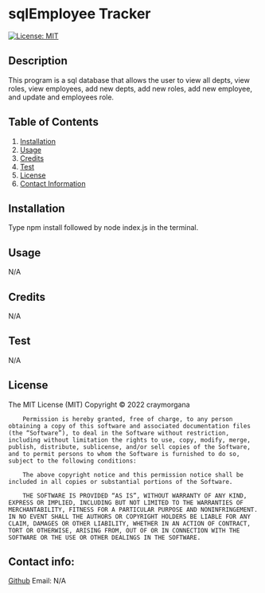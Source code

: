 # sqlEmployee Tracker 
[![License: MIT](https://img.shields.io/badge/License-MIT-yellow.svg)](https://opensource.org/licenses/MIT)
    
## Description

This program is a sql database that allows the user to view all depts, view roles, view employees, add new depts, add new roles, add new employee, and update and employees role.

## Table of Contents

1. [Installation](#installation)
2. [Usage](#usage)
3. [Credits](#credits)
4. [Test](#test)
5. [License](#license)
6. [Contact Information](#contact)
    
## Installation <a name="installation"></a>

Type npm install followed by node index.js in the terminal.

## Usage <a name="usage"></a>

N/A

## Credits <a name="credits"></a>

N/A

## Test <a name="test"></a>

N/A

## License <a name="license"></a>

The MIT License (MIT) Copyright © 2022 craymorgana

        Permission is hereby granted, free of charge, to any person obtaining a copy of this software and associated documentation files (the “Software”), to deal in the Software without restriction, including without limitation the rights to use, copy, modify, merge, publish, distribute, sublicense, and/or sell copies of the Software, and to permit persons to whom the Software is furnished to do so, subject to the following conditions:

        The above copyright notice and this permission notice shall be included in all copies or substantial portions of the Software.

        THE SOFTWARE IS PROVIDED “AS IS”, WITHOUT WARRANTY OF ANY KIND, EXPRESS OR IMPLIED, INCLUDING BUT NOT LIMITED TO THE WARRANTIES OF MERCHANTABILITY, FITNESS FOR A PARTICULAR PURPOSE AND NONINFRINGEMENT. IN NO EVENT SHALL THE AUTHORS OR COPYRIGHT HOLDERS BE LIABLE FOR ANY CLAIM, DAMAGES OR OTHER LIABILITY, WHETHER IN AN ACTION OF CONTRACT, TORT OR OTHERWISE, ARISING FROM, OUT OF OR IN CONNECTION WITH THE SOFTWARE OR THE USE OR OTHER DEALINGS IN THE SOFTWARE.

## Contact info: <a name="contact"></a>
[Github](https://github.com/craymorgana?tab=repositories)
Email: N/A